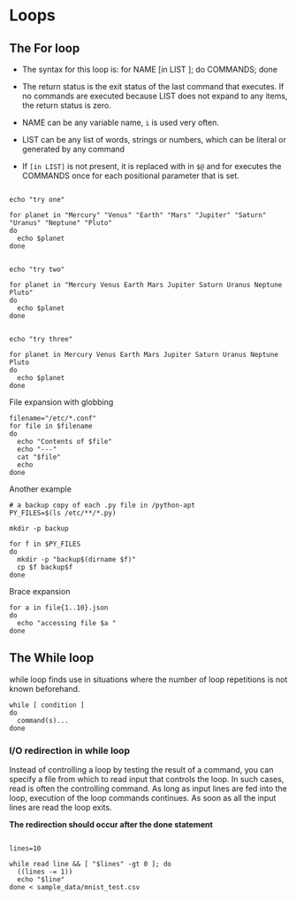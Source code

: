 # Loops

## The For loop

* The syntax for this loop is:
  for NAME [in LIST ]; do COMMANDS; done


* The return status is the exit status of the last command that executes. If no commands are executed because
  LIST does not expand to any items, the return status is zero.

* NAME can be any variable name, `i` is used very often.

* LIST can be any list of words, strings or
  numbers, which can be literal or generated by any command

* If `[in LIST]` is not present, it is replaced with in `$@` and for executes the COMMANDS once for each
  positional parameter that is set.


```shell

echo "try one"

for planet in "Mercury" "Venus" "Earth" "Mars" "Jupiter" "Saturn" "Uranus" "Neptune" "Pluto"
do
  echo $planet
done


echo "try two"

for planet in "Mercury Venus Earth Mars Jupiter Saturn Uranus Neptune Pluto"
do
  echo $planet
done


echo "try three"

for planet in Mercury Venus Earth Mars Jupiter Saturn Uranus Neptune Pluto
do
  echo $planet
done

```



File expansion with globbing

```shell
filename="/etc/*.conf"
for file in $filename
do
  echo "Contents of $file"
  echo "---"
  cat "$file"
  echo
done
```

Another example

```shell
# a backup copy of each .py file in /python-apt
PY_FILES=$(ls /etc/**/*.py)

mkdir -p backup

for f in $PY_FILES
do
  mkdir -p "backup$(dirname $f)"
  cp $f backup$f
done  
```

Brace expansion

```shell
for a in file{1..10}.json
do
  echo "accessing file $a "
done
```

## The While loop

while loop finds use in situations where the
number of loop repetitions is not known beforehand.

```
while [ condition ]
do
  command(s)...
done
```

### I/O redirection in while loop

Instead of controlling a loop by testing the result of a command, you can specify a file from
which to read input that controls the loop.
In such cases, read is often the controlling command.
As long as
input lines are fed into the loop, execution of the loop commands continues. As soon as all the input lines are
read the loop exits.

**The redirection should occur after the done statement**

```shell

lines=10

while read line && [ "$lines" -gt 0 ]; do
  ((lines -= 1))
  echo "$line"
done < sample_data/mnist_test.csv
```

